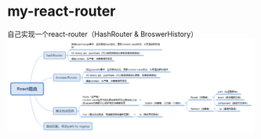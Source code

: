 # my-react-router
自己实现一个react-router（HashRouter &amp; BroswerHistory）
![react-router](https://github.com/okfantasy007/my-react-router/blob/master/docs/React%E8%B7%AF%E7%94%B1.png "react-router")
